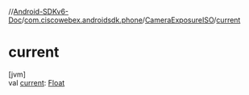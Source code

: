//[Android-SDKv6-Doc](../../../index.md)/[com.ciscowebex.androidsdk.phone](../index.md)/[CameraExposureISO](index.md)/[current](current.md)

# current

[jvm]\
val [current](current.md): [Float](https://kotlinlang.org/api/latest/jvm/stdlib/kotlin/-float/index.html)
